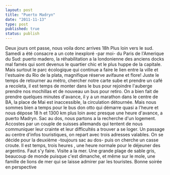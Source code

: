 ```yaml
---
layout: post
title: "Puerto Madryn"
date: "2011-11-13"
type: post
published: true
status: publish
---
```


Deux jours ont passe, nous voila donc arrives 18h Plus loin vers le sud. Samedi a été consacre a un cote inexploré -par moi- du Paris de l'Amerique du Sud: puerto madero, la réhabilitation a la londonienne des anciens docks mal famés qui sont devenus le quartier chic et le plus huppe de la capitale. Mais surtout le parc écologique qui continue a faire le lien entre la ville et l'estuaire du Rio de la plata, magnifique réserve avifaune et flore! Juste le temps de retourner au métro, chercher notre carte sube et prendre un café a recoleta, il est temps de monter dans le bus pour rejoindre l'auberge prendre nos mochillas et de nouveau un bus pour retiro. On a bien fait de prendre quelques minutes d'avance, il y a un marathon dans le centre de BA, la place de Mai est inaccessible, la circulation détournée. Mais nous sommes bien a temps pour le bus don otto qui démarre quasi a l'heure et nous dépose 18 h et 1300 km plus loin avec presque une heure d'avance, a puerto Madryn. Sac au dos, nous partons a la recherche d'un logement. Accostes par un couple de suisses allemands qui tentent de nous communiquer leur crainte et leur difficultés a trouver a se loger. Un passage au centre d'infos touristiques, on repart avec trois adresses valables. On se décide pour la deuxième -toujours sac au dos- puis on cherche un casse croute. Il est temps, trois heures , une heure normale pour le déjeuner des argentins. Faut s'y faire. Visite a la mer. Une grande plage de sable gris, beaucoup de monde puisque c'est dimanche, et même sur le mole, une famille de lions de mer qui se laisse admirer par les touristes. Bonne soirée en perspective
